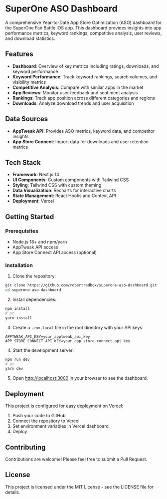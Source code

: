 # SuperOne ASO Dashboard

A comprehensive Year-to-Date App Store Optimization (ASO) dashboard for the SuperOne Fan Battle iOS app. This dashboard provides insights into app performance metrics, keyword rankings, competitive analysis, user reviews, and download statistics.

## Features

- **Dashboard**: Overview of key metrics including ratings, downloads, and keyword performance
- **Keyword Performance**: Track keyword rankings, search volumes, and visibility metrics
- **Competitive Analysis**: Compare with similar apps in the market
- **App Reviews**: Monitor user feedback and sentiment analysis
- **Rankings**: Track app position across different categories and regions
- **Downloads**: Analyze download trends and user acquisition

## Data Sources

- **AppTweak API**: Provides ASO metrics, keyword data, and competitor insights
- **App Store Connect**: Import data for downloads and user retention metrics

## Tech Stack

- **Framework**: Next.js 14
- **UI Components**: Custom components with Tailwind CSS
- **Styling**: Tailwind CSS with custom theming
- **Data Visualization**: Recharts for interactive charts
- **State Management**: React Hooks and Context API
- **Deployment**: Vercel

## Getting Started

### Prerequisites

- Node.js 18+ and npm/yarn
- AppTweak API access
- App Store Connect API access (optional)

### Installation

1. Clone the repository:
```bash
git clone https://github.com/robertredbox/superone-aso-dashboard.git
cd superone-aso-dashboard
```

2. Install dependencies:
```bash
npm install
# or
yarn install
```

3. Create a `.env.local` file in the root directory with your API keys:
```
APPTWEAK_API_KEY=your_apptweak_api_key
APP_STORE_CONNECT_API_KEY=your_app_store_connect_api_key
```

4. Start the development server:
```bash
npm run dev
# or
yarn dev
```

5. Open [http://localhost:3000](http://localhost:3000) in your browser to see the dashboard.

## Deployment

This project is configured for easy deployment on Vercel:

1. Push your code to GitHub
2. Connect the repository to Vercel
3. Set environment variables in Vercel dashboard
4. Deploy

## Contributing

Contributions are welcome! Please feel free to submit a Pull Request.

## License

This project is licensed under the MIT License - see the LICENSE file for details.
